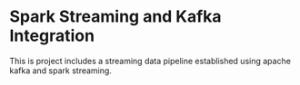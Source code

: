 # Spark Streaming and Kafka Integration

This is project includes a streaming data pipeline established using apache kafka and spark streaming.



